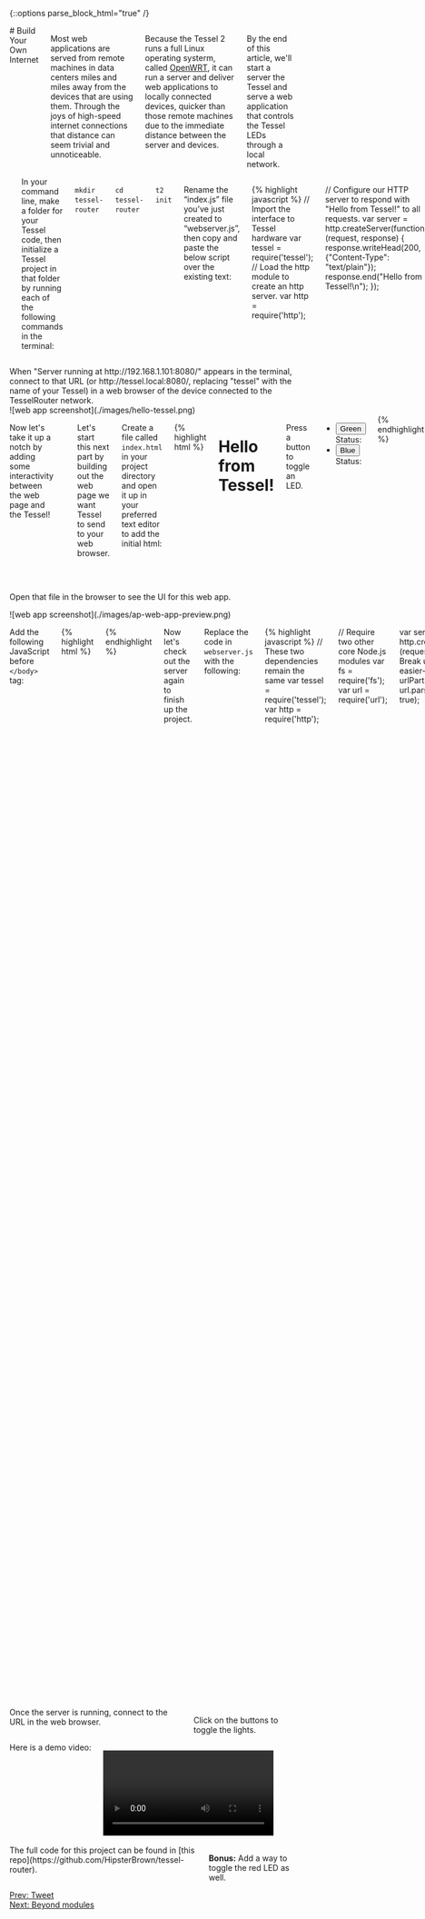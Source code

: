 {::options parse_block_html="true" /}

<div class="row">

<div class="large-12 columns">
# Build Your Own Internet

Most web applications are served from remote machines in data centers miles and miles away from the devices that are using them. Through the joys of high-speed internet connections that distance can seem trivial and unnoticeable.

Because the Tessel 2 runs a full Linux operating systerm, called [OpenWRT](https://openwrt.org), it can run a server and deliver web applications to locally connected devices, quicker than those remote machines due to the immediate distance between the server and devices.

By the end of this article, we'll start a server the Tessel and serve a web application that controls the Tessel LEDs through a local network.
</div>

</div>

<div class="row">
<div class="large-12 columns">

<hr>
In your command line, make a folder for your Tessel code, then initialize a Tessel project in that folder by running each of the following commands in the terminal:

`mkdir tessel-router`

`cd tessel-router`

`t2 init`

Rename the “index.js” file you’ve just created to “webserver.js”, then copy and paste the below script over the existing text:

{% highlight javascript %}
// Import the interface to Tessel hardware
var tessel = require('tessel');
// Load the http module to create an http server.
var http = require('http');

// Configure our HTTP server to respond with "Hello from Tessel!" to all requests.
var server = http.createServer(function (request, response) {
  response.writeHead(200, {"Content-Type": "text/plain"});
  response.end("Hello from Tessel!\n");
});

// Listen on port 8080, IP defaults to 192.168.1.101. Also accessible through [tessel-name].local
server.listen(8080);

// Put a friendly message in the terminal
console.log("Server running at http://192.168.1.101:8080/");

{% endhighlight %}

Now that our server is in place, let's get our access point set up. In the terminal, run the following command:

`t2 ap -n TesselRouter`

If you haven't read about creating access points yet, check out the [access point tutorial](/ap.html). After connecting to TesselRouter, run the following command in your terminal:

`t2 run webserver.js`

</div>

<div class="small-12 large-6 columns">
When "Server running at http://192.168.1.101:8080/" appears in the terminal, connect to that URL (or http://tessel.local:8080/, replacing "tessel" with the name of your Tessel) in a web browser of the device connected to the TesselRouter network.
</div>

<div class="small-12 large-6 columns">
![web app screenshot](./images/hello-tessel.png)
</div>

<div class="small-12 columns">

Now let's take it up a notch by adding some interactivity between the web page and the Tessel!

<hr>

Let's start this next part by building out the web page we want Tessel to send to your web browser. 

Create a file called `index.html` in your project directory and open it up in your preferred text editor to add the initial html:

{% highlight html %}
<!DOCTYPE html>
<html lang="en">
<head>
  <meta charset="UTF-8">
  <title>Tessel Web App</title>
</head>
<body>
  <h1>Hello from Tessel!</h1>
  <p>Press a button to toggle an LED.</p>
  <ul>
    <li>
      <button class="led-button" data-led="2">Green</button>
      Status: <span class="led-status"></span>
    </li>
    <li>
      <button class="led-button" data-led="3">Blue</button>
      Status: <span class="led-status"></span>
    </li>
  </ul>
</body>
</html>
{% endhighlight %}

</div>

<div class="small-12 large-6 columns" style="padding-top: 2rem" >

Open that file in the browser to see the UI for this web app.

</div>

  <div class="small-12 large-6 columns">
  ![web app screenshot](./images/ap-web-app-preview.png)
  </div>

  <div class="small-12 columns">

  Add the following JavaScript before `</body>` tag:

  {% highlight html %}
  <script type="text/javascript">
    // Get a NodeList of elements with the class 'led-button'
    var buttons = document.querySelectorAll('.led-button');

    // Iterate through that Nodelist and add a 'click' EventListener
    Array.prototype.forEach.call(buttons, function (button) {
      button.addEventListener('click', toggleLed);
    });

    // Our event handler function for 'click' event on the LED buttons
    function toggleLed (event) {
      var button = event.target;
      var ledIndex = button.getAttribute('data-led'); // The index of the led in the Tessel.led array
      var statusNode = button.parentNode.querySelector('.led-status'); // The sibling status <span> to update

      // Create a new XHR for communicating requests to our Tessel server
      var req = new XMLHttpRequest();

      // Open a GET request to '/leds/:index'
      req.open('GET', '/leds/' + ledIndex);

      // Once the request gets a successful response, update that statusNode with the status of the LED.
      req.onload = function(e) {
        if (req.readyState == 4 && req.status == 200) {
          var response = JSON.parse(req.responseText);
          statusNode.textContent = response.on ? 'ON' : 'OFF';
        } else { 
          console.log('Error', e); // If something went wrong, log that event to the console.
        }
      }
      req.send(); // Send our request to the server
    }
  </script>
  {% endhighlight %}

  Now let's check out the server again to finish up the project. 

  Replace the code in `webserver.js` with the following:

{% highlight javascript %}
  // These two dependencies remain the same
  var tessel = require('tessel');
  var http = require('http');

  // Require two other core Node.js modules
  var fs = require('fs');
  var url = require('url');

  var server = http.createServer(function (request, response) {
    // Break up the url into easier-to-use parts
    var urlParts = url.parse(request.url, true);

    // Create a regular expression to match requests to toggle LEDs
    var ledRegex = /leds/;

    if (urlParts.pathname.match(ledRegex)) {
      // If there is a request containing the string 'leds' call a function, toggleLED
      toggleLED(urlParts.pathname, request, response);
    } else {
      // All other request will call a function, showIndex
      showIndex(urlParts.pathname, request, response);
    }
  });

  // Stays the same
  server.listen(8080);

  // Stays the same
  console.log('Server running at http://192.168.1.101:8080/');

  // Respond to the request with our index.html page
  function showIndex (url, request, response) {
    // Create a response header telling the browser to expect html
    response.writeHead(200, {"Content-Type": "text/html"});

    // Use fs to read in index.html
    fs.readFile(__dirname + '/index.html', function (err, content) {
      // If there was an error, throw to stop code execution
      if (err) {
        throw err;
      }

      // Serve the content of index.html read in by fs.readFile
      response.end(content);
    });
  }

  // Toggle the led specified in the url and respond with its state
  function toggleLED (url, request, response) {
    // Create a regular expression to find the number at the end of the url
    var indexRegex = /(\d)$/;

    // Capture the number, returns an array
    var result = indexRegex.exec(url);

    // Grab the captured result from the array
    var index = result[1];

    // Use the index to refence the correct LED
    var led = tessel.led[index];

    // Toggle the state of the led and call the callback after that's done
    led.toggle(function (err) {
      if (err) {
        // Log the error, send back a 500 (internal server error) response to the client
        console.log(err);
        response.writeHead(500, {"Content-Type": "application/json"});
        response.end(JSON.stringify({error: err}));
      } else {
        // The led was successfully toggled, respond with the state of the toggled led using led.isOn
        response.writeHead(200, {"Content-Type": "application/json"});
        response.end(JSON.stringify({on: led.isOn}));
      }
    });
  }
{% endhighlight %}

In order to make code pushing more efficient, Tessel only pushes the entry point file and its Node dependencies by default. Since index.html is not included in this default push, we'll need to explicitly require it with a `.tesselinclude` file.

Create a new file called `.tesselinclude` and copy and paste the following:

{% highlight javascript %}
index.html
{% endhighlight %}

Finally, let's fire up our server again by running:

`t2 run webserver.js`

</div>

<div class="small-12 columns">
Once the server is running, connect to the URL in the web browser. 

Click on the buttons to toggle the lights.
</div>

<div class="small-12 columns">
Here is a demo video:

<video src="https://dl.dropboxusercontent.com/u/74986127/tessel-router-demo.mp4" controls loop class="small-12" >Video not available at the moment.</video>
</div>

<div class="small-12 columns">
The full code for this project can be found in [this repo](https://github.com/HipsterBrown/tessel-router).

**Bonus:** Add a way to toggle the red LED as well.
</div>
</div>

<div class="greyBar"></div>

<div class="row">
<div class="large-6 columns left">
  <a href="tweet.html" class="bottomButton button">Prev: Tweet</a>
</div>

<div class="large-6 columns right">
  <a href="gpio.html" class= "bottomButton right button">Next: Beyond modules</a>
</div>
</div>
